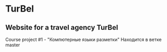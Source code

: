 # TurBel
Website for a travel agency TurBel
------------------------------------
Course project #1 - "Компютерные языки разметки"
Находится в ветке master
